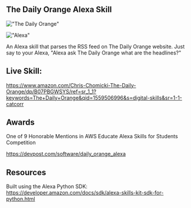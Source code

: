 ## The Daily Orange Alexa Skill

!["The Daily Orange"](http://dailyorange.com/wp-content/themes/ostrom/images/logo-hdr.png)

!["Alexa"](https://upload.wikimedia.org/wikipedia/commons/thumb/4/4a/Amazon_Alexa_logo.svg/1280px-Amazon_Alexa_logo.svg.png)

An Alexa skill that parses the RSS feed on The Daily Orange website. Just say to your Alexa, "Alexa ask The Daily Orange what are the headlines?" 

## Live Skill:
https://www.amazon.com/Chris-Chomicki-The-Daily-Orange/dp/B07PBGWSYS/ref=sr_1_1?keywords=The+Daily+Orange&qid=1559506996&s=digital-skills&sr=1-1-catcorr

## Awards

One of 9 Honorable Mentions in AWS Educate Alexa Skills for Students Competition

https://devpost.com/software/daily_orange_alexa

## Resources

Built using the Alexa Python SDK: 
https://developer.amazon.com/docs/sdk/alexa-skills-kit-sdk-for-python.html